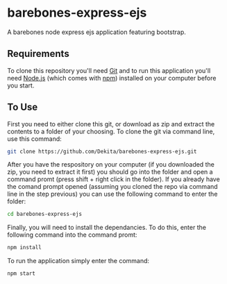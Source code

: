 # barebones-express-ejs
A barebones node express ejs application featuring bootstrap.

## Requirements
To clone this repository you'll need [Git](https://git-scm.com) and to run this application you'll need [Node.js](https://nodejs.org/en/download/) (which comes with [npm](http://npmjs.com)) installed on your computer before you start. 

## To Use
First you need to either clone this git, or download as zip and extract the contents to a folder of your choosing. To clone the git via command line, use this command:
```bash
git clone https://github.com/Dekita/barebones-express-ejs.git
```

After you have the respository on your computer (if you downloaded the zip, you need to extract it first) you should go into the folder and open a command promt (press shift + right click in the folder). If you already have the comand prompt opened (assuming you cloned the repo via command line in the step previous) you can use the following command to enter the folder:
```bash
cd barebones-express-ejs
```

Finally, you will need to install the dependancies. To do this, enter the following command into the command promt:
```bash
npm install
```

To run the application simply enter the command:
```bash
npm start
```
